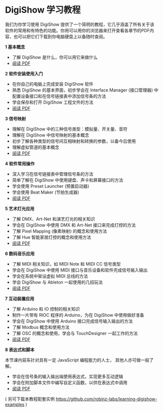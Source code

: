 # DigiShow 学习教程 

我们为你学习使用 DigiShow 提供了一个简明的教程，它几乎涵盖了所有关于该软件的常用和有特色的功能。你用可以用你的浏览器来打开查看各章节的PDF内容，也可以把它们下载到你电脑硬盘上以备随时查阅。


**1 基本概念** 
- 了解 DigiShow 是什么，你可以用它来做什么
- [阅读 PDF](http://121.43.184.98/digishow/tutorials/learning-digishow-cn/DigiShow%20%e6%95%99%e7%a8%8b1%20%e5%9f%ba%e6%9c%ac%e6%a6%82%e5%bf%b5.pdf) 

**2 软件安装使用入门** 
- 在你自己的电脑上完成安装 DigiShow 软件
- 熟悉 DigiShow 的基本界面，初步学会在 Interface Manager (接口管理器) 中配置设备接口和在信号链接表中添加信号条的方法
- 学会保存和打开 DigiShow 工程文件的方法
- [阅读 PDF](http://121.43.184.98/digishow/tutorials/learning-digishow-cn/DigiShow%20%e6%95%99%e7%a8%8b2%20%e8%bd%af%e4%bb%b6%e5%ae%89%e8%a3%85%e4%bd%bf%e7%94%a8%e5%85%a5%e9%97%a8.pdf) 

**3 信号映射** 
- 理解在 DigiShow 中的三种信号类型：模拟量、开关量、音符
- 理解在 DigiShow 中信号映射的基本概念
- 初步了解各种类型的信号间互相映射和转换的参数，以备今后使用
- 理解虚拟管道的基本概念
- [阅读 PDF](http://121.43.184.98/digishow/tutorials/learning-digishow-cn/DigiShow%20%e6%95%99%e7%a8%8b3%20%e4%bf%a1%e5%8f%b7%e6%98%a0%e5%b0%84.pdf) 

**4 软件常用操作** 
- 深入学习在信号链接表中管理信号条的方法
- 简单了解在 DigiShow 中使用键盘、声卡和屏幕接口的方法
- 学会使用 Preset Launcher (预置启动器)
- 学会使用 Beat Maker (节拍生成器)
- [阅读 PDF](http://121.43.184.98/digishow/tutorials/learning-digishow-cn/DigiShow%20%e6%95%99%e7%a8%8b4%20%e8%bd%af%e4%bb%b6%e5%b8%b8%e7%94%a8%e6%93%8d%e4%bd%9c.pdf) 

**5 艺术灯光应用** 
- 了解 DMX、Art-Net 和演艺灯光的相关知识
- 学会在 DigiShow 中使用 DMX 和 Art-Net 接口来完成灯控的方法
- 了解 Pixel Mapping (像素映射) 的概念和使用方法
- 了解 Hue 智能家居灯控的概念和使用方法
- [阅读 PDF](http://121.43.184.98/digishow/tutorials/learning-digishow-cn/DigiShow%20%e6%95%99%e7%a8%8b5%20%e8%89%ba%e6%9c%af%e7%81%af%e5%85%89%e5%ba%94%e7%94%a8.pdf) 

**6 数码音乐应用** 
- 了解 MIDI 相关知识，如 MIDI Note 和 MIDI CC 信号类型
- 学会在 DigiShow 中使用 MIDI 接口与音乐设备和软件完成信号输入输出
- 学会在系统中架设虚拟 MIDI 总线的方法
- 学会 DigiShow 与 Ableton 一起使用的几招玩法
- [阅读 PDF](http://121.43.184.98/digishow/tutorials/learning-digishow-cn/DigiShow%20%e6%95%99%e7%a8%8b6%20%e6%95%b0%e7%a0%81%e9%9f%b3%e4%b9%90%e5%ba%94%e7%94%a8.pdf) 

**7 互动装置应用** 
- 了解 Arduino 和 IO 控制的相关知识
- 制作一片带有 RIOC 程序的 Arduino，为在 DigiShow 中使用做好准备
- 学会在 DigiShow 中使用 Arduino 接口完成信号输入输出的方法
- 了解 Modbus 概念和使用方法
- 了解 OSC 的概念和使用，学会与 TouchDesigner 一起工作的方法
- [阅读 PDF](http://121.43.184.98/digishow/tutorials/learning-digishow-cn/DigiShow%20%e6%95%99%e7%a8%8b7%20%e4%ba%92%e5%8a%a8%e8%a3%85%e7%bd%ae%e5%ba%94%e7%94%a8.pdf) 

**8 表达式和脚本** 

本节课内容系针对具有一定 JavaScript 编程能力的人士， 其他人亦可做一般了解。 

- 学会在信号条的输入输出端使用表达式，实现更多互动逻辑
- 学会在附加脚本文件中编写自定义函数，以供在表达式中调用
- [阅读 PDF](http://121.43.184.98/digishow/tutorials/learning-digishow-cn/DigiShow%20%e6%95%99%e7%a8%8b8%20%e8%a1%a8%e8%be%be%e5%bc%8f%e5%92%8c%e8%84%9a%e6%9c%ac.pdf) 


( 另可下载本教程配套实例 https://github.com/robinz-labs/learning-digishow-examples ) 